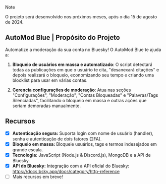 > [!NOTE]  
> O projeto será desenvolvido nos próximos meses, após o dia 15 de agosto de 2024.

## AutoMod Blue | Propósito do Projeto

Automatize a moderação da sua conta no Bluesky! O AutoMod Blue te ajuda a:

1. **Bloqueio de usuários em massa e automatizado**: O script detectará todas as publicações em que o usuário te cita, "desanexará citações" e depois realizará o bloqueio, economizando seu tempo e criando uma blocklist para usar em várias contas.

2. **Gerencia configurações de moderação**: Atua nas seções "Configurações", "Moderação", "Contas Bloqueadas" e "Palavras/Tags Silenciadas", facilitando o bloqueio em massa e outras ações que seriam demoradas manualmente.

## Recursos

- [x] **Autenticação segura:** Suporta login com nome de usuário (handler), senha e autenticação de dois fatores (2FA).
- [x] **Bloqueio em massa:** Bloqueie usuários, tags e termos indesejados em grande escala.
- [x] **Tecnologia:** JavaScript (Node.js & Discord.js), MongoDB e a API de Bluesky.
- [x] **API do Bluesky:** Integração com a API oficial do Bluesky: https://docs.bsky.app/docs/category/http-reference 
- [ ] Mais recursos em breve!
